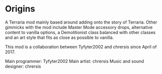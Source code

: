 # Origins
A Terraria mod mainly based around adding onto the story of Terraria.
Other gimmicks with the mod include Master Mode accessory drops, alternative content to vanilla options, 
a Demolitionist class balanced with other classes and an art style that fits as close as possible to vanilla.

This mod is a collaboration between Tyfyter2002 and chrersis since April of 2017.

Main programmer: Tyfyter2002
Main artist: chrersis
Music and sound designer: chrersis